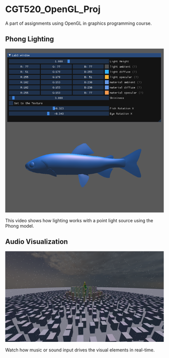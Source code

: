 # CGT520_OpenGL_Proj
A part of assignments using OpenGL in graphics programming course.

## Phong Lighting

![Phong Lighting Preview](https://github.com/XinyangLi7/CGT520_OpenGL_Proj/raw/main/image/phong.png)

This video shows how lighting works with a point light source using the Phong model.

## Audio Visualization

![Audio Visualization](https://github.com/XinyangLi7/CGT520_OpenGL_Proj/raw/main/image/AudioVis.png)

Watch how music or sound input drives the visual elements in real-time.
